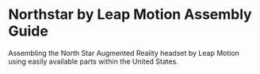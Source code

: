 # Northstar by Leap Motion Assembly Guide
Assembling the North Star Augmented Reality headset by Leap Motion using easily available parts within the United States.
